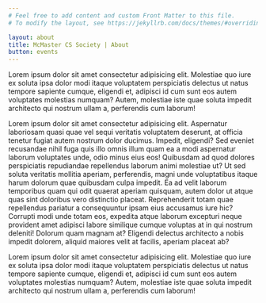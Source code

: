 ```yaml
---
# Feel free to add content and custom Front Matter to this file.
# To modify the layout, see https://jekyllrb.com/docs/themes/#overriding-theme-defaults

layout: about
title: McMaster CS Society | About
button: events
---
```


Lorem ipsum dolor sit amet consectetur adipisicing elit. Molestiae quo iure ex soluta ipsa dolor modi itaque voluptatem perspiciatis delectus ut natus tempore sapiente cumque, eligendi et, adipisci id cum sunt eos autem voluptates molestias numquam? Autem, molestiae iste quae soluta impedit architecto qui nostrum ullam a, perferendis cum laborum!

Lorem ipsum dolor sit amet consectetur adipisicing elit. Aspernatur laboriosam quasi quae vel sequi veritatis voluptatem deserunt, at officia tenetur fugiat autem nostrum dolor ducimus. Impedit, eligendi? Sed eveniet recusandae nihil fuga quis illo omnis illum quam ea a modi aspernatur laborum voluptates unde, odio minus eius eos! Quibusdam ad quod dolores perspiciatis repudiandae repellendus laborum animi molestiae ut? Ut sed soluta veritatis mollitia aperiam, perferendis, magni unde voluptatibus itaque harum dolorum quae quibusdam culpa impedit. Ea ad velit laborum temporibus quam qui odit quaerat aperiam quisquam, autem dolor ut atque quas sint doloribus vero distinctio placeat. Reprehenderit totam quae repellendus pariatur a consequuntur ipsam eius accusamus iure hic? Corrupti modi unde totam eos, expedita atque laborum excepturi neque provident amet adipisci labore similique cumque voluptas at in qui nostrum deleniti! Dolorum quam magnam at? Eligendi delectus architecto a nobis impedit dolorem, aliquid maiores velit at facilis, aperiam placeat ab?

Lorem ipsum dolor sit amet consectetur adipisicing elit. Molestiae quo iure ex soluta ipsa dolor modi itaque voluptatem perspiciatis delectus ut natus tempore sapiente cumque, eligendi et, adipisci id cum sunt eos autem voluptates molestias numquam? Autem, molestiae iste quae soluta impedit architecto qui nostrum ullam a, perferendis cum laborum!